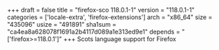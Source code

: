+++
draft = false
title = "firefox-sco 118.0.1-1"
version = "118.0.1-1"
categories = ['locale-extra', 'firefox-extensions']
arch = "x86_64"
size = "435096"
usize = "491891"
sha1sum = "ca4ea8a628078f1691a2b4117d089a1e313ed9e1"
depends = "['firefox>=118.0.1']"
+++
Scots language support for Firefox